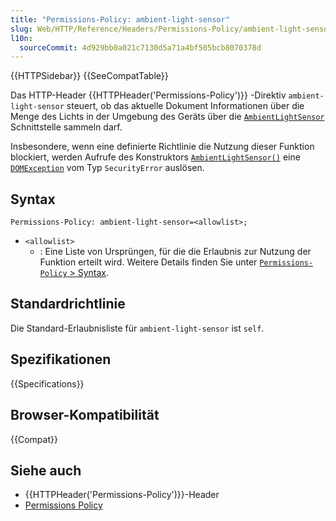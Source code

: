 ```yaml
---
title: "Permissions-Policy: ambient-light-sensor"
slug: Web/HTTP/Reference/Headers/Permissions-Policy/ambient-light-sensor
l10n:
  sourceCommit: 4d929bb0a021c7130d5a71a4bf505bcb8070378d
---
```


{{HTTPSidebar}} {{SeeCompatTable}}

Das HTTP-Header {{HTTPHeader('Permissions-Policy')}} -Direktiv `ambient-light-sensor` steuert, ob das aktuelle Dokument Informationen über die Menge des Lichts in der Umgebung des Geräts über die [`AmbientLightSensor`](/de/docs/Web/API/AmbientLightSensor) Schnittstelle sammeln darf.

Insbesondere, wenn eine definierte Richtlinie die Nutzung dieser Funktion blockiert, werden Aufrufe des Konstruktors [`AmbientLightSensor()`](/de/docs/Web/API/AmbientLightSensor/AmbientLightSensor) eine [`DOMException`](/de/docs/Web/API/DOMException) vom Typ `SecurityError` auslösen.

## Syntax

```http
Permissions-Policy: ambient-light-sensor=<allowlist>;
```

- `<allowlist>`
  - : Eine Liste von Ursprüngen, für die die Erlaubnis zur Nutzung der Funktion erteilt wird. Weitere Details finden Sie unter [`Permissions-Policy` > Syntax](/de/docs/Web/HTTP/Reference/Headers/Permissions-Policy#syntax).

## Standardrichtlinie

Die Standard-Erlaubnisliste für `ambient-light-sensor` ist `self`.

## Spezifikationen

{{Specifications}}

## Browser-Kompatibilität

{{Compat}}

## Siehe auch

- {{HTTPHeader('Permissions-Policy')}}-Header
- [Permissions Policy](/de/docs/Web/HTTP/Guides/Permissions_Policy)
